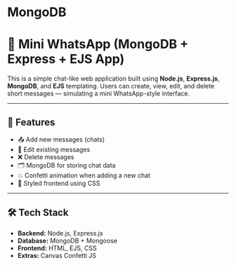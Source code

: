 # MongoDB
# 📱 Mini WhatsApp (MongoDB + Express + EJS App)

This is a simple chat-like web application built using **Node.js**, **Express.js**, **MongoDB**, and **EJS** templating. Users can create, view, edit, and delete short messages — simulating a mini WhatsApp-style interface.

---

## 🚀 Features

- 📤 Add new messages (chats)
- 📝 Edit existing messages
- ❌ Delete messages
- 🗂 MongoDB for storing chat data
- 💥 Confetti animation when adding a new chat
- 🎨 Styled frontend using CSS

---

## 🛠️ Tech Stack

- **Backend:** Node.js, Express.js
- **Database:** MongoDB + Mongoose
- **Frontend:** HTML, EJS, CSS
- **Extras:** Canvas Confetti JS



